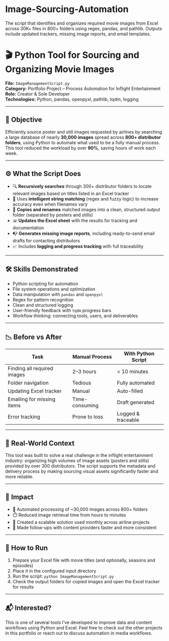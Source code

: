 # Image-Sourcing-Automation
 The script that identifies and organizes required movie images from Excel across 30K+ files in 800+ folders using regex, pandas, and pathlib. Outputs include updated trackers, missing image reports, and email templates.

# 🎬 Python Tool for Sourcing and Organizing Movie Images

**File:** `ImageManagementScript.py`  
**Category:** Portfolio Project – Process Automation for Inflight Entertainment  
**Role:** Creator & Sole Developer  
**Technologies:** Python, pandas, openpyxl, pathlib, tqdm, logging  

---

## 📌 Objective

Efficiently source poster and still images requested by airlines by searching a large database of nearly **30,000 images** spread across **800+ distributor folders**, using Python to automate what used to be a fully manual process. This tool reduced the workload by over **90%**, saving hours of work each week.

---

## ⚙️ What the Script Does

- 🔍 **Recursively searches** through 300+ distributor folders to locate relevant images based on titles listed in an Excel tracker  
- 🧠 Uses **intelligent string matching** (regex and fuzzy logic) to increase accuracy even when filenames vary  
- 📂 **Copies and renames** matched images into a clean, structured output folder (separated by posters and stills)  
- 📊 **Updates the Excel sheet** with the results for tracking and documentation  
- 📭 **Generates missing image reports**, including ready-to-send email drafts for contacting distributors  
- 📈 Includes **logging and progress tracking** with full traceability

---

## 🛠️ Skills Demonstrated

- Python scripting for automation  
- File system operations and optimization  
- Data manipulation with `pandas` and `openpyxl`  
- Regex for pattern recognition  
- Clean and structured logging  
- User-friendly feedback with `tqdm` progress bars  
- Workflow thinking: connecting tools, users, and deliverables  

---

## 📉 Before vs After

| Task                        | Manual Process | With Python Script |
|-----------------------------|----------------|---------------------|
| Finding all required images | 2–3 hours      | < 10 minutes        |
| Folder navigation           | Tedious        | Fully automated     |
| Updating Excel tracker      | Manual         | Auto-filled         |
| Emailing for missing items  | Time-consuming | Draft generated     |
| Error tracking              | Prone to loss  | Logged & traceable  |

---

## 🧩 Real-World Context

This tool was built to solve a real challenge in the inflight entertainment industry: organizing high volumes of image assets (posters and stills) provided by over 300 distributors. The script supports the metadata and delivery process by making sourcing visual assets significantly faster and more reliable.

---

## 🚀 Impact

- 📁 Automated processing of ~30,000 images across 800+ folders  
- ⏱️ Reduced image retrieval time from hours to minutes  
- 💼 Created a scalable solution used monthly across airline projects  
- 📎 Made follow-ups with content providers faster and more consistent  

---

## 🧪 How to Run

1. Prepare your Excel file with movie titles (and optionally, seasons and episodes)
2. Place it in the configured input directory
3. Run the script: `python ImageManagementScript.py`
4. Check the output folders for copied images and open the Excel tracker for results

---

## 📬 Interested?

This is one of several tools I’ve developed to improve data and content workflows using Python and Excel. Feel free to check out the other projects in this portfolio or reach out to discuss automation in media workflows.

